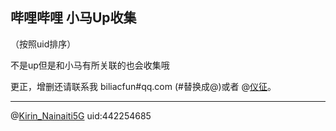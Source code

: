 ## 哔哩哔哩 小马Up收集
（按照uid排序）

不是up但是和小马有所关联的也会收集哦

更正，增删还请联系我 biliacfun#qq.com (#替换成@)或者 @[仪征](https://space.bilibili.com/359014614)。

------  

@[Kirin_Nainaiti5G](https://space.bilibili.com/442254685) uid:442254685

